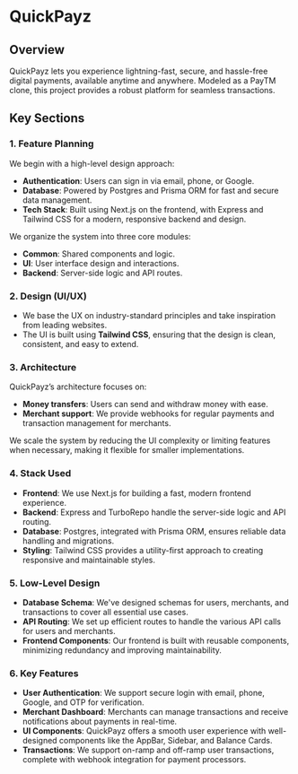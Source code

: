 # QuickPayz

## Overview
QuickPayz lets you experience lightning-fast, secure, and hassle-free digital payments, available anytime and anywhere. Modeled as a PayTM clone, this project provides a robust platform for seamless transactions.

## Key Sections

### 1. Feature Planning

We begin with a high-level design approach:
- **Authentication**: Users can sign in via email, phone, or Google.
- **Database**: Powered by Postgres and Prisma ORM for fast and secure data management.
- **Tech Stack**: Built using Next.js on the frontend, with Express and Tailwind CSS for a modern, responsive backend and design.

We organize the system into three core modules:
- **Common**: Shared components and logic.
- **UI**: User interface design and interactions.
- **Backend**: Server-side logic and API routes.

### 2. Design (UI/UX)

- We base the UX on industry-standard principles and take inspiration from leading websites.
- The UI is built using **Tailwind CSS**, ensuring that the design is clean, consistent, and easy to extend.

### 3. Architecture

QuickPayz’s architecture focuses on:
- **Money transfers**: Users can send and withdraw money with ease.
- **Merchant support**: We provide webhooks for regular payments and transaction management for merchants.

We scale the system by reducing the UI complexity or limiting features when necessary, making it flexible for smaller implementations.

### 4. Stack Used

- **Frontend**: We use Next.js for building a fast, modern frontend experience.
- **Backend**: Express and TurboRepo handle the server-side logic and API routing.
- **Database**: Postgres, integrated with Prisma ORM, ensures reliable data handling and migrations.
- **Styling**: Tailwind CSS provides a utility-first approach to creating responsive and maintainable styles.

### 5. Low-Level Design

- **Database Schema**: We've designed schemas for users, merchants, and transactions to cover all essential use cases.
- **API Routing**: We set up efficient routes to handle the various API calls for users and merchants.
- **Frontend Components**: Our frontend is built with reusable components, minimizing redundancy and improving maintainability.

### 6. Key Features

- **User Authentication**: We support secure login with email, phone, Google, and OTP for verification.
- **Merchant Dashboard**: Merchants can manage transactions and receive notifications about payments in real-time.
- **UI Components**: QuickPayz offers a smooth user experience with well-designed components like the AppBar, Sidebar, and Balance Cards.
- **Transactions**: We support on-ramp and off-ramp user transactions, complete with webhook integration for payment processors.
